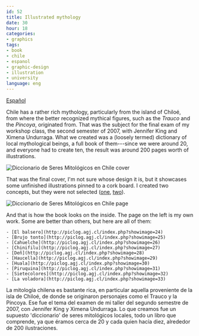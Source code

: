 ```yaml
---
id: 52
title: Illustrated mythology
date: 30
hour: 18
categories:
- graphics
tags:
- book
- chile
- espanol
- graphic-design
- illustration
- university
language: eng
---
```


[Español](http://blog.agj.cl/2008/12/illustrated-mythology/#more-52)

Chile has a rather rich mythology, particularly from the island of Chiloé, from where the better recognized mythical figures, such as the _Trauco_ and the _Pincoya_, originated from. That was the subject for the final exam of my workshop class, the second semester of 2007, with Jennifer King and Ximena Undurraga. What we created was a (loosely termed) dictionary of local mythological beings, a full book of them---since we were around 20, and everyone had to create ten, the result was around 200 pages worth of illustrations.

![Diccionario de Seres Mitológicos en Chile cover](http://blog.agj.cl/wp-content/uploads/2008/12/mitoscover.jpg "Diccionario de Seres Mitológicos en Chile cover")

That was the final cover, I'm not sure whose design it is, but it showcases some unfinished illustrations pinned to a cork board. I created two concepts, but they were not selected ([one](http://piclog.agj.cl/index.php?showimage=34), [two](http://piclog.agj.cl/index.php?showimage=35)).

![Diccionario de Seres Mitológicos en Chile page](http://blog.agj.cl/wp-content/uploads/2008/12/mitospage.jpg "Diccionario de Seres Mitológicos en Chile page")

And that is how the book looks on the inside. The page on the left is my own work. Some are better than others, but here are all of them:

	- [El balsero](http://piclog.agj.cl/index.php?showimage=24)
	- [Brujo tonto](http://piclog.agj.cl/index.php?showimage=25)
	- [Cahuelche](http://piclog.agj.cl/index.php?showimage=26)
	- [Chinifilu](http://piclog.agj.cl/index.php?showimage=27)
	- [Deñ](http://piclog.agj.cl/index.php?showimage=28)
	- [Haucella](http://piclog.agj.cl/index.php?showimage=29)
	- [Huala](http://piclog.agj.cl/index.php?showimage=30)
	- [Piruquina](http://piclog.agj.cl/index.php?showimage=31)
	- [Sietecolores](http://piclog.agj.cl/index.php?showimage=32)
	- [La voladora](http://piclog.agj.cl/index.php?showimage=33)

<!-- more -->

<language-break />

La mitología chilena es bastante rica, en particular aquella proveniente de la isla de Chiloé, de donde se originaron personajes como el Trauco y la Pincoya. Ese fue el tema del examen de mi taller del segundo semestre de 2007, con Jennifer King y Ximena Undurraga. Lo que creamos fue un supuesto 'diccionario' de seres mitológicos locales, todo un libro que comprende, ya que éramos cerca de 20 y cada quien hacía diez, alrededor de 200 ilustraciones.
